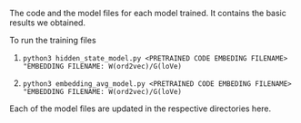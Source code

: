 The code and the model files for each model trained. It contains the basic results we obtained.


To run the training files 


1. ```python3 hidden_state_model.py <PRETRAINED CODE EMBEDING FILENAME> "EMBEDDING FILENAME: W(ord2vec)/G(loVe)```


2. ```python3 embedding_avg_model.py <PRETRAINED CODE EMBEDING FILENAME> "EMBEDDING FILENAME: W(ord2vec)/G(loVe)```

Each of the model files are updated in the respective directories here.
